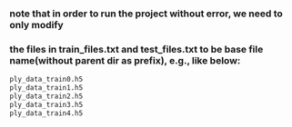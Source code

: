 ### note that in order to run the project without error, we need to only modify  
### the files in train_files.txt and test_files.txt to be base file name(without parent dir as prefix), e.g., like below: 
```bash
ply_data_train0.h5
ply_data_train1.h5
ply_data_train2.h5
ply_data_train3.h5
ply_data_train4.h5
```
